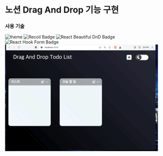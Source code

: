 # 노션 Drag And Drop 기능 구현


### 사용 기술

  
<img src="https://img.shields.io/badge/theme-FF4154?style=flat-square&logo=react&logoColor=white" alt="theme" />
<img src="https://img.shields.io/badge/recoil-357DFF?style=flat-square&logo=recoil&logoColor=white" alt="Recoil Badge"  />
<img src="https://img.shields.io/badge/react--beautiful--dnd-00C2FF?style=flat-square&logo=react&logoColor=white" alt="React Beautiful DnD Badge" />
<img src="https://img.shields.io/badge/react--hook--form-EC5990?style=flat-square&logo=react&logoColor=white" alt="React Hook Form Badge" />



<img src="./assets/dnd-react.gif" alt="데모" width="600"/>
